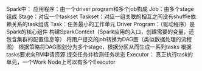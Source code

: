 Spark中：
	应用程序：由一个driver program和多个job构成
		Job：由多个stage组成
		Stage：对应一个taskset
		Taskset：对应一组关联的相互之间没有shuffle依赖关系的task组成
		Task：任务最小的工作单元
	Driver Program：（驱动程序）是Spark的核心组件
		构建SparkContext（Spark应用的入口，创建需要的变量，还包含集群的配置信息等）
		将用户提交的job转换为DAG图（类似数据处理的流程图）
		根据策略将DAG图划分为多个stage，根据分区从而生成一系列tasks
		根据tasks要求向RM申请资源
		提交任务并检测任务状态
	Executor：
		真正执行task的单元，一个Work Node上可以有多个Executor